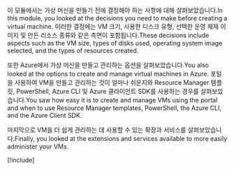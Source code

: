 <span data-ttu-id="a05b2-101">이 모듈에서는 가상 머신을 만들기 전에 결정해야 하는 사항에 대해 살펴보았습니다.</span><span class="sxs-lookup"><span data-stu-id="a05b2-101">In this module, you looked at the decisions you need to make before creating a virtual machine.</span></span> <span data-ttu-id="a05b2-102">이러한 결정에는 VM 크기, 사용한 디스크 유형, 선택한 운영 체제 이미지 및 만든 리소스 종류와 같은 측면이 포함됩니다.</span><span class="sxs-lookup"><span data-stu-id="a05b2-102">These decisions include aspects such as the VM size, types of disks used, operating system image selected, and the types of resources created.</span></span>

<span data-ttu-id="a05b2-103">또한 Azure에서 가상 머신을 만들고 관리하는 옵션을 살펴보았습니다.</span><span class="sxs-lookup"><span data-stu-id="a05b2-103">You also looked at the options to create and manage virtual machines in Azure.</span></span> <span data-ttu-id="a05b2-104">포털을 사용하여 VM을 만들고 관리하는 것이 얼마나 쉬운지와 Resource Manager 템플릿, PowerShell, Azure CLI 및 Azure 클라이언트 SDK를 사용하는 경우를 살펴보았습니다.</span><span class="sxs-lookup"><span data-stu-id="a05b2-104">You saw how easy it is to create and manage VMs using the portal and when to use Resource Manager templates, PowerShell, the Azure CLI, and the Azure Client SDK.</span></span>

<span data-ttu-id="a05b2-105">마지막으로 VM을 더 쉽게 관리하는 데 사용할 수 있는 확장과 서비스를 살펴보았습니다.</span><span class="sxs-lookup"><span data-stu-id="a05b2-105">Finally, you looked at the extensions and services available to more easily administer your VMs.</span></span>

[!include[](../../../includes/azure-sandbox-cleanup.md)]